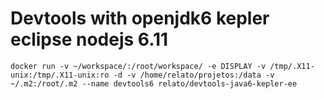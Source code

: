 # Devtools with openjdk6 kepler eclipse nodejs 6.11

```
docker run -v ~/workspace/:/root/workspace/ -e DISPLAY -v /tmp/.X11-unix:/tmp/.X11-unix:ro -d -v /home/relato/projetos:/data -v ~/.m2:/root/.m2 --name devtools6 relato/devtools-java6-kepler-ee
```

